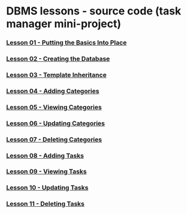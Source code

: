 # DBMS lessons - source code (task manager mini-project)

### [Lesson 01 - Putting the Basics Into Place](https://github.com/Code-Institute-Solutions/flask-sqlalchemy-task-manager/tree/main/01_putting_the_basics_into_place)

### [Lesson 02 - Creating the Database](https://github.com/Code-Institute-Solutions/flask-sqlalchemy-task-manager/tree/main/02_creating_the_database)

### [Lesson 03 - Template Inheritance](https://github.com/Code-Institute-Solutions/flask-sqlalchemy-task-manager/tree/main/03_template_inheritance)

### [Lesson 04 - Adding Categories](https://github.com/Code-Institute-Solutions/flask-sqlalchemy-task-manager/tree/main/04_adding_categories)

### [Lesson 05 - Viewing Categories](https://github.com/Code-Institute-Solutions/flask-sqlalchemy-task-manager/tree/main/05_viewing_categories)

### [Lesson 06 - Updating Categories](https://github.com/Code-Institute-Solutions/flask-sqlalchemy-task-manager/tree/main/06_updating_categories)

### [Lesson 07 - Deleting Categories](https://github.com/Code-Institute-Solutions/flask-sqlalchemy-task-manager/tree/main/07_deleting_categories)

### [Lesson 08 - Adding Tasks](https://github.com/Code-Institute-Solutions/flask-sqlalchemy-task-manager/tree/main/08_adding_tasks)

### [Lesson 09 - Viewing Tasks](https://github.com/Code-Institute-Solutions/flask-sqlalchemy-task-manager/tree/main/09_viewing_tasks)

### [Lesson 10 - Updating Tasks](https://github.com/Code-Institute-Solutions/flask-sqlalchemy-task-manager/tree/main/10_updating_tasks)

### [Lesson 11 - Deleting Tasks](https://github.com/Code-Institute-Solutions/flask-sqlalchemy-task-manager/tree/main/11_deleting_tasks)
